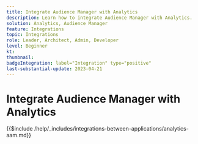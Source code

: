 ```yaml
---
title: Integrate Audience Manager with Analytics
description: Learn how to integrate Audience Manager with Analytics. 
solution: Analytics, Audience Manager
feature: Integrations
topic: Integrations
role: Leader, Architect, Admin, Developer
level: Beginner
kt:
thumbnail:
badgeIntegration: label="Integration" type="positive"
last-substantial-update: 2023-04-21
---
```


# Integrate Audience Manager with Analytics

{{$include /help/_includes/integrations-between-applications/analytics-aam.md}}
